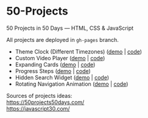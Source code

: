 # 50-Projects
50 Projects in 50 Days — HTML, CSS &amp; JavaScript

All projects are deployed in `gh-pages` branch.

* Theme Clock (Different Timezones) ([demo](https://zlobnikov.github.io/50-Projects/theme-clock/) | [code](https://github.com/zlobnikov/50-Projects/tree/gh-pages/theme-clock))  
* Custom Video Player ([demo](https://zlobnikov.github.io/50-Projects/custom-video-player/) | [code](https://github.com/zlobnikov/50-Projects/tree/gh-pages/custom-video-player))  
* Expanding Cards ([demo](https://zlobnikov.github.io/50-Projects/expanding-cards/) | [code](https://github.com/zlobnikov/50-Projects/tree/gh-pages/expanding-cards))  
* Progress Steps ([demo](https://zlobnikov.github.io/50-Projects/progress-steps/) | [code](https://github.com/zlobnikov/50-Projects/tree/gh-pages/progress-steps))  
* Hidden Search Widget ([demo](https://zlobnikov.github.io/50-Projects/hidden-search/) | [code](https://github.com/zlobnikov/50-Projects/tree/gh-pages/hidden-search))  
* Rotating Navigation Animation ([demo](https://zlobnikov.github.io/50-Projects/rotating-navigation-animation/) | [code](https://github.com/zlobnikov/50-Projects/tree/gh-pages/rotating-navigation-animation))  

Sources of projects ideas:  
https://50projects50days.com/  
https://javascript30.com/